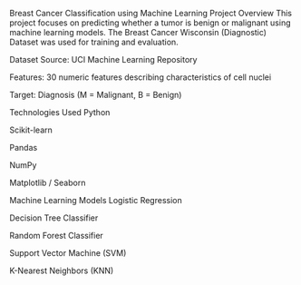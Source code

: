 Breast Cancer Classification using Machine Learning
Project Overview
This project focuses on predicting whether a tumor is benign or malignant using machine learning models. The Breast Cancer Wisconsin (Diagnostic) Dataset was used for training and evaluation.

Dataset
Source: UCI Machine Learning Repository

Features: 30 numeric features describing characteristics of cell nuclei

Target: Diagnosis (M = Malignant, B = Benign)


Technologies Used
Python

Scikit-learn

Pandas

NumPy

Matplotlib / Seaborn

Machine Learning Models
Logistic Regression

Decision Tree Classifier

Random Forest Classifier

Support Vector Machine (SVM)

K-Nearest Neighbors (KNN)
